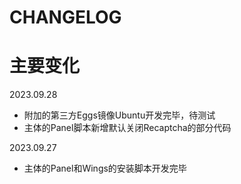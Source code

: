 # CHANGELOG

# 主要变化

2023.09.28

- 附加的第三方Eggs镜像Ubuntu开发完毕，待测试
- 主体的Panel脚本新增默认关闭Recaptcha的部分代码

2023.09.27

- 主体的Panel和Wings的安装脚本开发完毕
